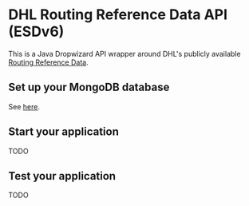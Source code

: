 # DHL Routing Reference Data API (ESDv6)

This is a Java Dropwizard API wrapper around DHL's publicly available [Routing Reference Data](http://www.dhl.co.uk/en/express/resource_centre/integrated_shipping_solutions/developer_download_centre1.html#reference_data).

## Set up your MongoDB database

See [here](https://github.com/leeprovoost/dhl-routing-reference-data-api/tree/master/routing_reference_data).

## Start your application

TODO

## Test your application

TODO

